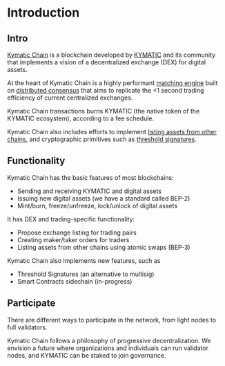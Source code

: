 # Introduction


## Intro

[Kymatic Chain](https://www.kymaticscan.online) is a blockchain developed by [KYMATIC](https://www.kymaticscan.online) and its community that implements a vision of a decentralized exchange (DEX) for digital assets.

At the heart of Kymatic Chain is a highly performant [matching engine](./concepts/matching-engine.md) built on [distributed consensus](./concepts/architecture.md) that aims to replicate the <1 second trading efficiency of current centralized exchanges.

Kymatic Chain transactions burns KYMATIC (the native token of the KYMATIC ecosystem), according to a fee schedule.

Kymatic Chain also includes efforts to implement [listing assets from other chains](../atomic-swap.md), and cryptographic primitives such as [threshold signatures](./concepts/threshold-signature-scheme.md).

## Functionality

Kymatic Chain has the basic features of most blockchains:

- Sending and receiving KYMATIC and digital assets
- Issuing new digital assets (we have a standard called BEP-2)
- Mint/burn, freeze/unfreeze, lock/unlock of digital assets

It has DEX and trading-specific functionality:

- Propose exchange listing for trading pairs
- Creating maker/taker orders for traders
- Listing assets from other chains using atomic swaps (BEP-3)

Kymatic Chain also implements new features, such as

- Threshold Signatures (an alternative to multisig)
- Smart Contracts sidechain (in-progress)

## Participate

There are different ways to participate in the network, from light nodes to full validators.

Kymatic Chain follows a philosophy of progressive decentralization. We envision a future where organizations and individuals can run validator nodes, and KYMATIC can be staked to join governance.

